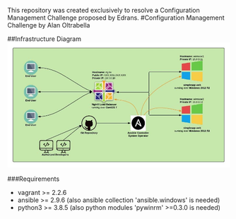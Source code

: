 This repository was created exclusively to resolve a Configuration Management Challenge proposed by Edrans.
#Configuration Management Challenge by Alan Oltrabella

##Infrastructure Diagram
![alt text](simpleapp_infra.jpeg)

###Requirements
- vagrant >= 2.2.6
- ansible >= 2.9.6 (also ansible collection 'ansible.windows' is needed)
- python3 >= 3.8.5 (also python modules 'pywinrm' >=0.3.0 is needed)